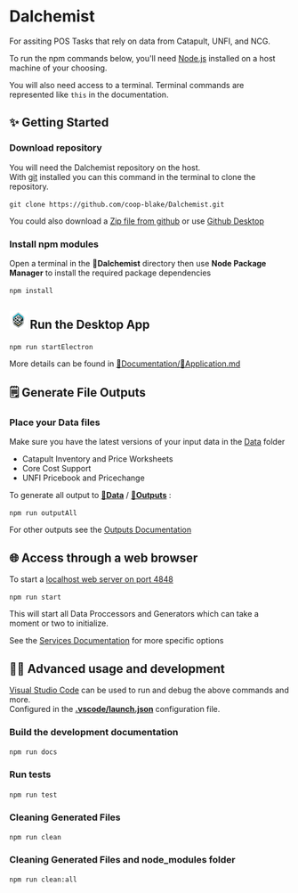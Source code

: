 # Dalchemist

For assiting POS Tasks that rely on data from Catapult, UNFI, and NCG.

To run the npm commands below, you'll need [Node.js](https://nodejs.org/en/download/) installed on a host machine of your choosing.

You will also need access to a terminal. Terminal commands are represented like `this` in the documentation.

## ✨ Getting Started
### Download repository
You will need the Dalchemist repository on the host.  
With [git](https://git-scm.com/downloads) installed you can this command in the terminal to clone the repository.

`git clone https://github.com/coop-blake/Dalchemist.git`

You could also download a [Zip file from github](https://github.com/coop-blake/Dalchemist/archive/refs/heads/main.zip) or use [Github Desktop](https://desktop.github.com/)

### Install npm modules

Open a terminal in the 📁**Dalchemist** directory then use **Node Package Manager** to install the required package dependencies  

`npm install`


## ![Icon](./icon/icon32.png) Run the Desktop App  


`npm run startElectron`

More details can be found in [📁Documentation/](./Documentation)[📝Application.md](./Documentation/Application.md)




## 🗒️ Generate File Outputs 

### Place your Data files

Make sure you have the latest versions of your input data in the [Data](./Data/Readme.md) folder

- Catapult Inventory and Price Worksheets
- Core Cost Support
- UNFI Pricebook and Pricechange

To generate all output to [**📁Data**](./Data) / [**📁Outputs**](./Data/Outputs) :

`npm run outputAll`

For other outputs see the [Outputs Documentation](./Documentation/Outputs.md)

## 🌐 Access through a web browser

To start a [localhost web server on port 4848](http://localhost:4848/)

`npm run start`

This will start all Data Proccessors and Generators which can take a moment or two to initialize.

See the [Services Documentation](./Documentation/Services.md) for more specific options



## 🧑‍💻 Advanced usage and development

[Visual Studio Code](https://code.visualstudio.com/Download) can be used to run and debug the above commands and more.  
Configured in the [**.vscode/launch.json**](./.vscode/launch.json) configuration file.


### Build the development documentation

`npm run docs`

### Run tests

`npm run test`

### Cleaning Generated Files

`npm run clean`

### Cleaning Generated Files and node_modules folder

`npm run clean:all`
